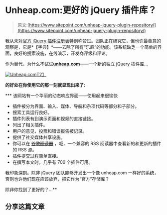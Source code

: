 # Unheap.com:更好的 jQuery 插件库？

> 原文:[https://www.sitepoint.com/unheap-jquery-plugin-repository/](https://www.sitepoint.com/unheap-jquery-plugin-repository/)

我从未对[官方 jQuery 插件注册表](http://plugins.jquery.com/)特别称赞过。团队正在研究它，但也许最善意的观察是，它是*【字典】*——去除了所有“乐趣”的功能。该系统缺乏一个简单的界面，良好的搜索设施，在线演示，开发商评级和评论。

作为替代，为什么不试试[**unheap.com**](http://www.unheap.com/)——一个新的独立 jQuery 插件库…

[![Unheap.com](../Images/105181f050df202766d2cba436dc3a99.png)T2】](http://www.unheap.com/)

[](http://www.unheap.com/)**的好处在你使用它的那一刻就显现出来了:**

 ***   该网站有一个华丽的动态响应界面——使用起来很愉快
*   插件被分为界面、输入、媒体、导航和杂项代码等部分和子部分。
*   搜索工具运行良好。
*   插件列表有到演示页面和视频的直接链接。
*   列出了相关插件。
*   用户的意见，投票和错误报告被记录。
*   提供了社交媒体共享设施。
*   你可以在 [~~谷歌阅读器~~](https://www.sitepoint.com/goodbye-google-reader/) ，呃，一个兼容的 RSS 阅读器中查看新的和更新的插件的 RSS 源。
*   [插件提交过程](http://www.unheap.com/submit)简单直接。
*   在撰写本文时，几乎有 700 个插件可用。

我印象深刻。除非 jQuery 团队能够开发出一个像 unheap.com 一样好的系统，否则也许他们现在应该放弃，把它作为“官方”存储库？

除非你找到了更好的？…** 

## **分享这篇文章**